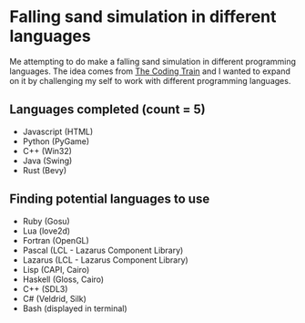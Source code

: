 # Falling sand simulation in different languages

Me attempting to do make a falling sand simulation in different programming languages. The idea comes from [The Coding Train](https://www.youtube.com/watch?v=L4u7Zy_b868) and I wanted to expand on it by challenging my self to work with different programming languages.

## Languages completed (count = 5)
- Javascript (HTML)
- Python (PyGame)
- C++ (Win32)
- Java (Swing)
- Rust (Bevy)

## Finding potential languages to use
- Ruby (Gosu)
- Lua (love2d)
- Fortran (OpenGL)
- Pascal (LCL - Lazarus Component Library)
- Lazarus (LCL - Lazarus Component Library)
- Lisp (CAPI, Cairo)
- Haskell (Gloss, Cairo)
- C++ (SDL3)
- C# (Veldrid, Silk)
- Bash (displayed in terminal)
 
